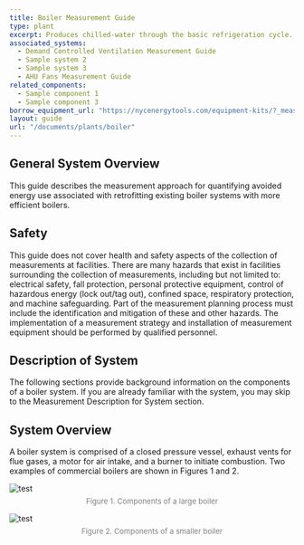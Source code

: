 ```yaml
---
title: Boiler Measurement Guide
type: plant
excerpt: Produces chilled-water through the basic refrigeration cycle.
associated_systems:
  - Demand Controlled Ventilation Measurement Guide
  - Sample system 2
  - Sample system 3
  - AHU Fans Measurement Guide
related_components:
  - Sample component 1
  - Sample component 3
borrow_equipment_url: "https://nycenergytools.com/equipment-kits/?_measurement_type=air-flow&_application=mv"
layout: guide
url: "/documents/plants/boiler"
---
```


## General System Overview

This guide describes the measurement approach for quantifying avoided energy 
use associated with retrofitting existing boiler systems with more efficient boilers.

## Safety

This guide does not cover health and safety aspects of the collection of measurements at facilities. 
There are many hazards that exist in facilities surrounding the collection of measurements, 
including but not limited to: electrical safety, fall protection, personal protective equipment, 
control of hazardous energy (lock out/tag out), confined space, respiratory protection, and machine safeguarding. 
Part of the measurement planning process must include the identification and mitigation of these and other hazards. 
The implementation of a measurement strategy and installation of measurement equipment should be performed by qualified personnel.

## Description of System

The following sections provide background information on the components of a boiler system. 
If you are already familiar with the system, you may skip to the Measurement Description for System section.

## System Overview

A boiler system is comprised of a closed pressure vessel, exhaust vents for flue gases, a motor for air intake, and a burner to initiate combustion. Two examples of commercial boilers are shown in Figures 1 and 2.


![test](https://nycenergytools.com/wp-content/uploads/2021/07/Screen-Shot-2021-07-15-at-3.30.21-AM.png#center)
<p class="img-caption">Figure 1. Components of a large boiler</p>

![test](https://nycenergytools.com/wp-content/uploads/2021/07/Screen-Shot-2021-07-15-at-3.29.41-AM.png#center)
<p class="img-caption">Figure 2. Components of a smaller boiler</p>

<style>
.img-caption {
  text-align: center;
  color: gray;
  font-size: small;
  margin-top: -0.5rem;
}
</style>
